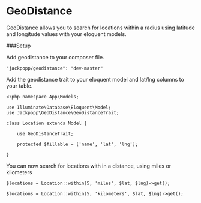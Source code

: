 # GeoDistance
GeoDistance allows you to search for locations within a radius using latitude and longitude values with your eloquent models.

###Setup

Add geodistance to your composer file.
```
"jackpopp/geodistance": "dev-master"
```

Add the geodistance trait to your eloquent model and lat/lng columns to your table.

```
<?php namespace App\Models;

use Illuminate\Database\Eloquent\Model;
use Jackpopp\GeoDistance\GeoDistanceTrait;

class Location extends Model {

    use GeoDistanceTrait;

    protected $fillable = ['name', 'lat', 'lng'];
    
}
```

You can now search for locations with in a distance, using miles or kilometers

```
$locations = Location::within(5, 'miles', $lat, $lng)->get();

$locations = Location::within(5, 'kilometers', $lat, $lng)->get();
```